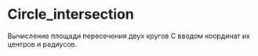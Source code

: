 # Circle_intersection
Вычисление площади пересечения двух кругов
С вводом координат их центров и радиусов.

